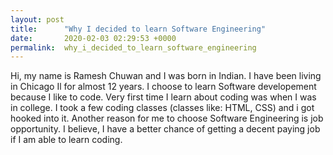 ```yaml
---
layout: post
title:      "Why I decided to learn Software Engineering"
date:       2020-02-03 02:29:53 +0000
permalink:  why_i_decided_to_learn_software_engineering
---
```



Hi, my name is Ramesh Chuwan and I was born in Indian. I have been living in Chicago Il for almost 12 years. I choose to learn Software developement because I like to code. Very first time I learn about coding was when I was in college. I took a few coding classes (classes like: HTML, CSS) and i got hooked into it. Another reason for me to choose Software Engineering is job opportunity. I believe, I have a better chance of getting a decent paying job if I am able to learn coding. 
